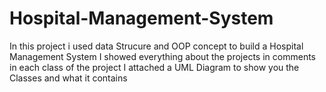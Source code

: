 # Hospital-Management-System
In this project i used data Strucure and OOP concept to build a Hospital Management System 
I showed everything about the projects in comments in each class of the project
I attached a UML Diagram to show you the Classes and what it contains 

